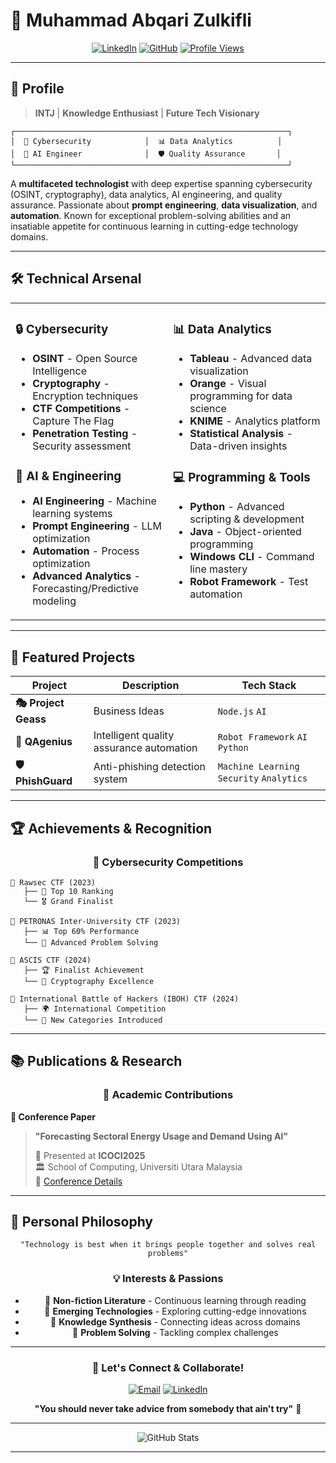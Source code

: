 # 🚀 Muhammad Abqari Zulkifli

<div align="center">

[![LinkedIn](https://img.shields.io/badge/LinkedIn-0077B5?style=for-the-badge&logo=linkedin&logoColor=white)](https://www.linkedin.com/in/muhammad-abqari-zulkifli)
[![GitHub](https://img.shields.io/badge/GitHub-100000?style=for-the-badge&logo=github&logoColor=white)](https://github.com/enfernal777)
[![Profile Views](https://komarev.com/ghpvc/?username=enfernal777&color=blueviolet&style=for-the-badge)](https://github.com/enfernal777)

</div>

---

## 🎯 Profile

> **INTJ** | **Knowledge Enthusiast** | **Future Tech Visionary**

```ascii
┌─────────────────────────────────────────────────────────────┐
│  🔐 Cybersecurity            │  📊 Data Analytics          │
│  🤖 AI Engineer              │  🛡️ Quality Assurance       │
└─────────────────────────────────────────────────────────────┘
```

A **multifaceted technologist** with deep expertise spanning cybersecurity (OSINT, cryptography), data analytics, AI engineering, and quality assurance. Passionate about **prompt engineering**, **data visualization**, and **automation**. Known for exceptional problem-solving abilities and an insatiable appetite for continuous learning in cutting-edge technology domains.

---

## 🛠️ Technical Arsenal

<table>
<tr>
<td valign="top" width="50%">

### 🔒 Cybersecurity
- **OSINT** - Open Source Intelligence
- **Cryptography** - Encryption techniques
- **CTF Competitions** - Capture The Flag 
- **Penetration Testing** - Security assessment 

### 🤖 AI & Engineering
- **AI Engineering** - Machine learning systems
- **Prompt Engineering** - LLM optimization
- **Automation** - Process optimization
- **Advanced Analytics** - Forecasting/Predictive modeling

</td>
<td valign="top" width="50%">

### 📊 Data Analytics
- **Tableau** - Advanced data visualization
- **Orange** - Visual programming for data science
- **KNIME** - Analytics platform
- **Statistical Analysis** - Data-driven insights

### 💻 Programming & Tools
- **Python** - Advanced scripting & development
- **Java** - Object-oriented programming
- **Windows CLI** - Command line mastery
- **Robot Framework** - Test automation

</td>
</tr>
</table>

---

## 🚀 Featured Projects

<div align="center">

| Project | Description | Tech Stack |
|---------|-------------|------------|
| **🎭 Project Geass** | Business Ideas | `Node.js` `AI`|
| **🧠 QAgenius** | Intelligent quality assurance automation | `Robot Framework` `AI` `Python` |
| **🛡️ PhishGuard** | Anti-phishing detection system | `Machine Learning` `Security` `Analytics` |

</div>

---

## 🏆 Achievements & Recognition

<div align="center">

### 🥇 Cybersecurity Competitions

</div>

```
🎯 Rawsec CTF (2023)
   ├── 🏅 Top 10 Ranking
   └── 🎖️ Grand Finalist

🎯 PETRONAS Inter-University CTF (2023)
   ├── 📊 Top 60% Performance
   └── 🧩 Advanced Problem Solving

🎯 ASCIS CTF (2024)
   ├── 🏆 Finalist Achievement
   └── 🔐 Cryptography Excellence

🎯 International Battle of Hackers (IBOH) CTF (2024)
   ├── 🌍 International Competition
   └── 🎪 New Categories Introduced
```

---

## 📚 Publications & Research

<div align="center">

### 📖 Academic Contributions

</div>

**🔬 Conference Paper**
> **"Forecasting Sectoral Energy Usage and Demand Using AI"**
> 
> 📅 Presented at **ICOCI2025**  
> 🏛️ School of Computing, Universiti Utara Malaysia  
> 🔗 [Conference Details](https://soc.uum.edu.my/icoci/2025/#:~:text=School%20of%20Computing%20%28SOC%29%2C%20Universiti%20Utara%20Malaysia%20%28UUM%29,practitioners%20to%20share%20their%20studies%27%20findings%20since%202006.)

---

## 🌟 Personal Philosophy

<div align="center">

```
"Technology is best when it brings people together and solves real problems"
```

### 💡 Interests & Passions
- 📖 **Non-fiction Literature** - Continuous learning through reading
- 🔬 **Emerging Technologies** - Exploring cutting-edge innovations
- 🧠 **Knowledge Synthesis** - Connecting ideas across domains
- 🎯 **Problem Solving** - Tackling complex challenges

</div>

---

<div align="center">

### 🤝 Let's Connect & Collaborate!

[![Email](https://img.shields.io/badge/Email-D14836?style=for-the-badge&logo=gmail&logoColor=white)](mailto:abqari777@gmail.com)
[![LinkedIn](https://img.shields.io/badge/LinkedIn-0077B5?style=for-the-badge&logo=linkedin&logoColor=white)](https://www.linkedin.com/in/muhammad-abqari-zulkifli)

**"You should never take advice from somebody that ain't try"** 🚀

</div>

---

<div align="center">
<img src="https://github-readme-stats.vercel.app/api?username=enfernal777&show_icons=true&theme=radical" alt="GitHub Stats" />
</div>

---
